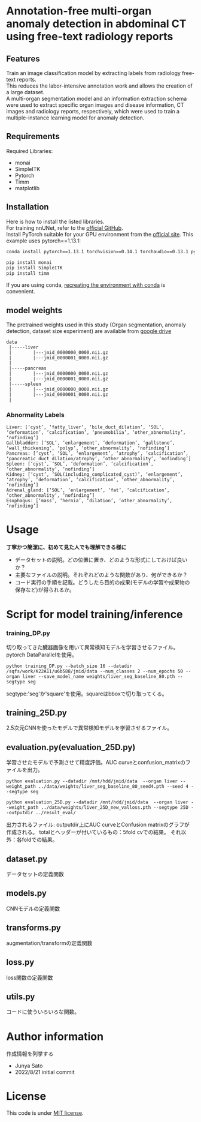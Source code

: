 # Annotation-free multi-organ anomaly detection in abdominal CT using free-text radiology reports

## Features

Train an image classification model by extracting labels from radiology free-text reports.  
This reduces the labor-intensive annotation work and allows the creation of a large dataset.  
A multi-organ segmentation model and an information extraction schema were used to extract specific organ images and disease information, CT images and radiology reports, respectively, which were used to train a multiple-instance learning model for anomaly detection.

## Requirements

Required Libraries:

* monai
* SimpleITK
* Pytorch
* Timm
* matplotlib

## Installation

Here is how to install the listed libraries.  
For training nnUNet, refer to the [official GitHub](https://github.com/MIC-DKFZ/nnUNet).  
Install PyTorch suitable for your GPU environment from the [official site](https://pytorch.org/get-started/locally/). This example uses pytorch==1.13.1:  
```bash
conda install pytorch==1.13.1 torchvision==0.14.1 torchaudio==0.13.1 pytorch-cuda=11.6 -c pytorch -c nvidia
```
```bash
pip install monai
pip install SimpleITK
pip install timm
```

If you are using conda, [recreating the environment with conda](https://qiita.com/nshinya/items/cb1cffabc3305c907bc5) is convenient.

## model weights
The pretrained weights used in this study (Organ segmentation, anomaly detection, dataset size experiment) are available from [google drive](https://drive.google.com/drive/folders/17DgUVCo1We4EHM6PSeJ4ChtNZU5zhAJV?usp=sharing)



```
data  
 |-----liver
 |        |---jmid_0000000_0000.nii.gz  
 |        |---jmid_0000001_0000.nii.gz  
 |  
 |-----pancreas  
 |        |---jmid_0000000_0000.nii.gz  
 |        |---jmid_0000001_0000.nii.gz    
 |-----spleen
 |        |---jmid_0000000_0000.nii.gz  
 |        |---jmid_0000001_0000.nii.gz  
 |
```
### Abnormality Labels
```
Liver: [‘cyst’, ‘fatty_liver’, ‘bile_duct_dilation’, ‘SOL’, ‘deformation’, ‘calcification’, ‘pneumobilia’, ‘other_abnormality’, ‘nofinding’]
Gallbladder: [‘SOL’, ‘enlargement’, ‘deformation’, ‘gallstone’, ‘wall_thickening’, ‘polyp’, ‘other_abnormality’, ‘nofinding’]
Pancreas: [‘cyst’, ‘SOL’, ‘enlargement’, ‘atrophy’, ‘calcification’, ‘pancreatic_duct_dilation/atrophy’, ‘other_abnormality’, ‘nofinding’]
Spleen: [‘cyst’, ‘SOL’, ‘deformation’, ‘calcification’, ‘other_abnormality’, ‘nofinding’]
Kidney: [‘cyst’, ‘SOL(including_complicated_cyst)’, ‘enlargement’, ‘atrophy’, ‘deformation’, ‘calcification’, ‘other_abnormality’, ‘nofinding’]
Adrenal_gland: [‘SOL’, ‘enlargement’, ‘fat’, ‘calcification’, ‘other_abnormality’, ‘nofinding’]
Esophagus: [‘mass’, ‘hernia’, ‘dilation’, ‘other_abnormality’, ‘nofinding’]
```


 
# Usage

**丁寧かつ簡潔に、初めて見た人でも理解できる様に**

* データセットの説明。どの位置に置き、どのような形式にしておけば良いか？
* 主要なファイルの説明。それぞれどのような関数があり、何ができるか？
* コード実行の手順を記載。どうしたら目的の成果(モデルの学習や成果物の保存など)が得られるか。
 


# Script for model training/inference
### training_DP.py
切り取ってきた臓器画像を用いて異常検知モデルを学習させるファイル。  
pytorch DataParallelを使用。  
```
python training_DP.py --batch_size 16 --datadir /sqfs/work/K22A11/u6b588/jmid/data --num_classes 2 --num_epochs 50 --organ liver --save_model_name weights/liver_seg_baseline_80.pth --segtype seg
```

segtype:'seg'か'square'を使用。squareはbboxで切り取ってくる。

## training_25D.py
2.5次元CNNを使ったモデルで異常検知モデルを学習させるファイル。

## evaluation.py(evaluation_25D.py)
学習させたモデルで予測させて精度評価。AUC curveとconfusion_matrixのファイルを出力。
```
python evaluation.py --datadir /mnt/hdd/jmid/data  --organ liver --weight_path ../data/weights/liver_seg_baseline_80_seed4.pth --seed 4 --segtype seg
```

```
python evaluation_25D.py --datadir /mnt/hdd/jmid/data  --organ liver --weight_path ../data/weights/liver_25D_new_valloss.pth --segtype 25D --outputdir ../result_eval/
```

出力されるファイル:
    outputdir上にAUC curveとConfusion matrixのグラフが作成される。
    totalとヘッダーが付いているもの：5fold cvでの結果。
    それ以外：各foldでの結果。

## dataset.py
データセットの定義関数

## models.py
CNNモデルの定義関数

## transforms.py
augmentation/transformの定義関数

## loss.py
loss関数の定義関数

## utils.py
コードに使ういろいろな関数。

 
 
# Author information
 
作成情報を列挙する
 
* Junya Sato
* 2022/8/21 initial commit  

 
# License
 
This code is under [MIT license](https://en.wikipedia.org/wiki/MIT_License).
  
